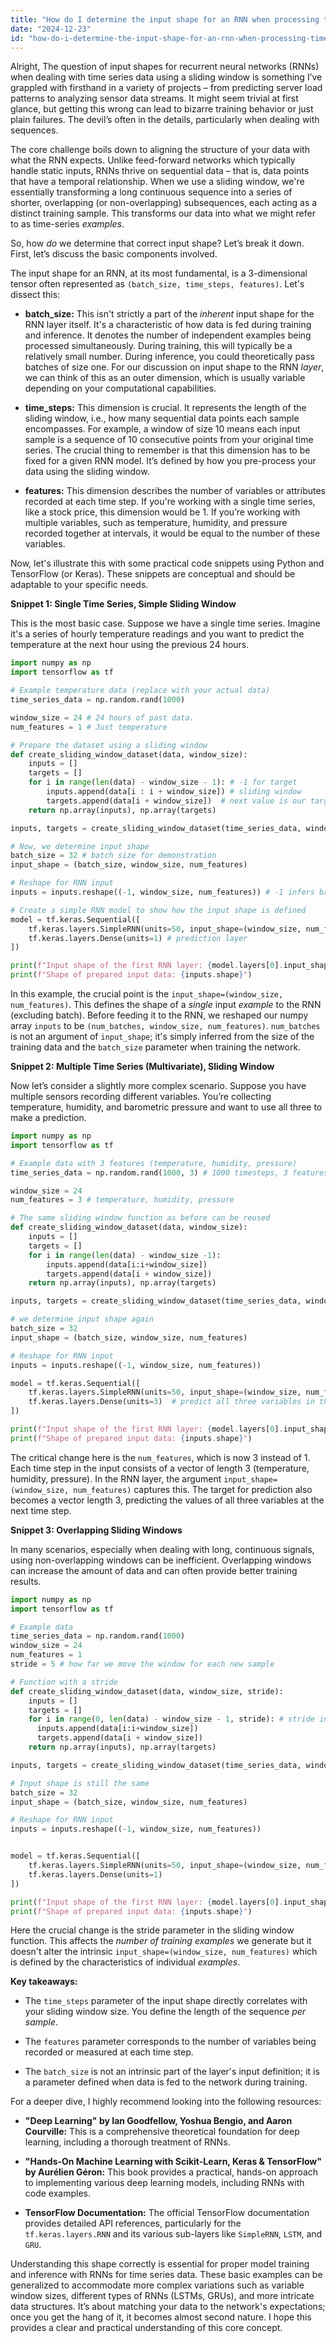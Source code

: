 ```yaml
---
title: "How do I determine the input shape for an RNN when processing time series data using a sliding window?"
date: "2024-12-23"
id: "how-do-i-determine-the-input-shape-for-an-rnn-when-processing-time-series-data-using-a-sliding-window"
---
```


Alright,  The question of input shapes for recurrent neural networks (RNNs) when dealing with time series data using a sliding window is something I’ve grappled with firsthand in a variety of projects – from predicting server load patterns to analyzing sensor data streams. It might seem trivial at first glance, but getting this wrong can lead to bizarre training behavior or just plain failures. The devil’s often in the details, particularly when dealing with sequences.

The core challenge boils down to aligning the structure of your data with what the RNN expects. Unlike feed-forward networks which typically handle static inputs, RNNs thrive on sequential data – that is, data points that have a temporal relationship. When we use a sliding window, we're essentially transforming a long continuous sequence into a series of shorter, overlapping (or non-overlapping) subsequences, each acting as a distinct training sample. This transforms our data into what we might refer to as time-series *examples*.

So, how *do* we determine that correct input shape? Let’s break it down. First, let’s discuss the basic components involved.

The input shape for an RNN, at its most fundamental, is a 3-dimensional tensor often represented as `(batch_size, time_steps, features)`. Let's dissect this:

*   **batch_size:** This isn't strictly a part of the *inherent* input shape for the RNN layer itself. It's a characteristic of how data is fed during training and inference. It denotes the number of independent examples being processed simultaneously. During training, this will typically be a relatively small number. During inference, you could theoretically pass batches of size one. For our discussion on input shape to the RNN *layer*, we can think of this as an outer dimension, which is usually variable depending on your computational capabilities.

*   **time_steps:** This dimension is crucial. It represents the length of the sliding window, i.e., how many sequential data points each sample encompasses. For example, a window of size 10 means each input sample is a sequence of 10 consecutive points from your original time series. The crucial thing to remember is that this dimension has to be fixed for a given RNN model. It’s defined by how you pre-process your data using the sliding window.

*   **features:** This dimension describes the number of variables or attributes recorded at each time step. If you're working with a single time series, like a stock price, this dimension would be 1. If you’re working with multiple variables, such as temperature, humidity, and pressure recorded together at intervals, it would be equal to the number of these variables.

Now, let's illustrate this with some practical code snippets using Python and TensorFlow (or Keras). These snippets are conceptual and should be adaptable to your specific needs.

**Snippet 1: Single Time Series, Simple Sliding Window**

This is the most basic case. Suppose we have a single time series. Imagine it's a series of hourly temperature readings and you want to predict the temperature at the next hour using the previous 24 hours.

```python
import numpy as np
import tensorflow as tf

# Example temperature data (replace with your actual data)
time_series_data = np.random.rand(1000)

window_size = 24 # 24 hours of past data.
num_features = 1 # Just temperature

# Prepare the dataset using a sliding window
def create_sliding_window_dataset(data, window_size):
    inputs = []
    targets = []
    for i in range(len(data) - window_size - 1): # -1 for target
        inputs.append(data[i : i + window_size]) # sliding window
        targets.append(data[i + window_size])  # next value is our target
    return np.array(inputs), np.array(targets)

inputs, targets = create_sliding_window_dataset(time_series_data, window_size)

# Now, we determine input shape
batch_size = 32 # batch size for demonstration
input_shape = (batch_size, window_size, num_features)

# Reshape for RNN input
inputs = inputs.reshape((-1, window_size, num_features)) # -1 infers batch size

# Create a simple RNN model to show how the input shape is defined
model = tf.keras.Sequential([
    tf.keras.layers.SimpleRNN(units=50, input_shape=(window_size, num_features)),
    tf.keras.layers.Dense(units=1) # prediction layer
])

print(f"Input shape of the first RNN layer: {model.layers[0].input_shape}")
print(f"Shape of prepared input data: {inputs.shape}")
```

In this example, the crucial point is the `input_shape=(window_size, num_features)`. This defines the shape of a *single* input *example* to the RNN (excluding batch). Before feeding it to the RNN, we reshaped our numpy array `inputs` to be `(num_batches, window_size, num_features)`. `num_batches` is not an argument of `input_shape`; it's simply inferred from the size of the training data and the `batch_size` parameter when training the network.

**Snippet 2: Multiple Time Series (Multivariate), Sliding Window**

Now let’s consider a slightly more complex scenario. Suppose you have multiple sensors recording different variables. You’re collecting temperature, humidity, and barometric pressure and want to use all three to make a prediction.

```python
import numpy as np
import tensorflow as tf

# Example data with 3 features (temperature, humidity, pressure)
time_series_data = np.random.rand(1000, 3) # 1000 timesteps, 3 features

window_size = 24
num_features = 3 # temperature, humidity, pressure

# The same sliding window function as before can be reused
def create_sliding_window_dataset(data, window_size):
    inputs = []
    targets = []
    for i in range(len(data) - window_size -1):
        inputs.append(data[i:i+window_size])
        targets.append(data[i + window_size])
    return np.array(inputs), np.array(targets)

inputs, targets = create_sliding_window_dataset(time_series_data, window_size)

# we determine input shape again
batch_size = 32
input_shape = (batch_size, window_size, num_features)

# Reshape for RNN input
inputs = inputs.reshape((-1, window_size, num_features))

model = tf.keras.Sequential([
    tf.keras.layers.SimpleRNN(units=50, input_shape=(window_size, num_features)),
    tf.keras.layers.Dense(units=3)  # predict all three variables in this case
])

print(f"Input shape of the first RNN layer: {model.layers[0].input_shape}")
print(f"Shape of prepared input data: {inputs.shape}")

```

The critical change here is the `num_features`, which is now 3 instead of 1. Each time step in the input consists of a vector of length 3 (temperature, humidity, pressure). In the RNN layer, the argument `input_shape=(window_size, num_features)` captures this. The target for prediction also becomes a vector length 3, predicting the values of all three variables at the next time step.

**Snippet 3: Overlapping Sliding Windows**

In many scenarios, especially when dealing with long, continuous signals, using non-overlapping windows can be inefficient. Overlapping windows can increase the amount of data and can often provide better training results.

```python
import numpy as np
import tensorflow as tf

# Example data
time_series_data = np.random.rand(1000)
window_size = 24
num_features = 1
stride = 5 # how far we move the window for each new sample

# Function with a stride
def create_sliding_window_dataset(data, window_size, stride):
    inputs = []
    targets = []
    for i in range(0, len(data) - window_size - 1, stride): # stride in window
      inputs.append(data[i:i+window_size])
      targets.append(data[i + window_size])
    return np.array(inputs), np.array(targets)

inputs, targets = create_sliding_window_dataset(time_series_data, window_size, stride)

# Input shape is still the same
batch_size = 32
input_shape = (batch_size, window_size, num_features)

# Reshape for RNN input
inputs = inputs.reshape((-1, window_size, num_features))


model = tf.keras.Sequential([
    tf.keras.layers.SimpleRNN(units=50, input_shape=(window_size, num_features)),
    tf.keras.layers.Dense(units=1)
])

print(f"Input shape of the first RNN layer: {model.layers[0].input_shape}")
print(f"Shape of prepared input data: {inputs.shape}")
```

Here the crucial change is the stride parameter in the sliding window function. This affects the *number of* *training examples* we generate but it doesn't alter the intrinsic `input_shape=(window_size, num_features)` which is defined by the characteristics of individual *examples*.

**Key takeaways:**

*   The `time_steps` parameter of the input shape directly correlates with your sliding window size. You define the length of the sequence *per sample*.

*   The `features` parameter corresponds to the number of variables being recorded or measured at each time step.

*   The `batch_size` is not an intrinsic part of the layer's input definition; it is a parameter defined when data is fed to the network during training.

For a deeper dive, I highly recommend looking into the following resources:

*   **"Deep Learning" by Ian Goodfellow, Yoshua Bengio, and Aaron Courville:** This is a comprehensive theoretical foundation for deep learning, including a thorough treatment of RNNs.

*   **"Hands-On Machine Learning with Scikit-Learn, Keras & TensorFlow" by Aurélien Géron:** This book provides a practical, hands-on approach to implementing various deep learning models, including RNNs with code examples.

*   **TensorFlow Documentation:** The official TensorFlow documentation provides detailed API references, particularly for the `tf.keras.layers.RNN` and its various sub-layers like `SimpleRNN`, `LSTM`, and `GRU`.

Understanding this shape correctly is essential for proper model training and inference with RNNs for time series data. These basic examples can be generalized to accommodate more complex variations such as variable window sizes, different types of RNNs (LSTMs, GRUs), and more intricate data structures. It’s about matching your data to the network's expectations; once you get the hang of it, it becomes almost second nature. I hope this provides a clear and practical understanding of this core concept.
